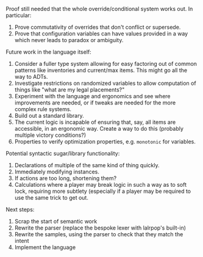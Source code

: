 Proof still needed that the whole override/conditional system works out. In
particular:

 1. Prove commutativity of overrides that don't conflict or supersede.
 1. Prove that configuration variables can have values provided in a way which
    never leads to paradox or ambiguity.

Future work in the language itself:

 1. Consider a fuller type system allowing for easy factoring out of common
    patterns like inventories and current/max items. This might go all the way
    to ADTs.
 1. Investigate restrictions on randomized variables to allow computation of
    things like "what are my legal placements?"
 1. Experiment with the language and ergonomics and see where improvements are
    needed, or if tweaks are needed for the more complex rule systems.
 1. Build out a standard library.
 1. The current logic is incapable of ensuring that, say, all items are
    accessible, in an ergonomic way. Create a way to do this (probably multiple
    victory conditions?)
 1. Properties to verify optimization properties, e.g. `monotonic` for
    variables.

Potential syntactic sugar/library functionality:

 1. Declarations of multiple of the same kind of thing quickly.
 1. Immediately modifying instances.
 1. If actions are too long, shortening them?
 1. Calculations where a player may break logic in such a way as to soft lock,
    requiring more subtlety (especially if a player may be required to use the
    same trick to get out.

Next steps:

 1. Scrap the start of semantic work
 1. Rewrite the parser (replace the bespoke lexer with lalrpop's built-in)
 1. Rewrite the samples, using the parser to check that they match the intent
 1. Implement the language

